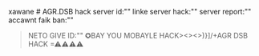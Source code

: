 xawane # AGR.DSB 
hack server id:""
linke server hack:""
server report:""
accawnt faik ban:""
>NETO GIVE ID:""
✪BAY YOU MOBAYLE HACK><><>)}]/\+AGR DSB HACK =⚠⚠⚠⚠
